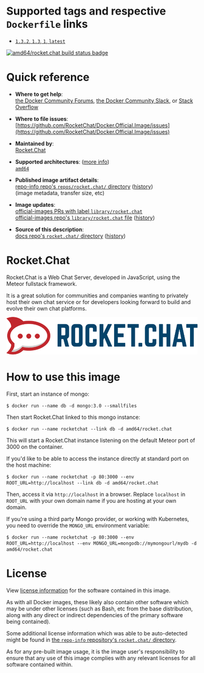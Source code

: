 <!--

********************************************************************************

WARNING:

    DO NOT EDIT "rocket.chat/README.md"

    IT IS AUTO-GENERATED

    (from the other files in "rocket.chat/" combined with a set of templates)

********************************************************************************

-->

# Supported tags and respective `Dockerfile` links

-	[`1.3.2`, `1.3`, `1`, `latest`](https://github.com/RocketChat/Docker.Official.Image/blob/ce9eb5644998ef22ed4980b79a0543bd9998df71/Dockerfile)

[![amd64/rocket.chat build status badge](https://img.shields.io/jenkins/s/https/doi-janky.infosiftr.net/job/multiarch/job/amd64/job/rocket.chat.svg?label=amd64/rocket.chat%20%20build%20job)](https://doi-janky.infosiftr.net/job/multiarch/job/amd64/job/rocket.chat/)

# Quick reference

-	**Where to get help**:  
	[the Docker Community Forums](https://forums.docker.com/), [the Docker Community Slack](https://blog.docker.com/2016/11/introducing-docker-community-directory-docker-community-slack/), or [Stack Overflow](https://stackoverflow.com/search?tab=newest&q=docker)

-	**Where to file issues**:  
	[https://github.com/RocketChat/Docker.Official.Image/issues](https://github.com/RocketChat/Docker.Official.Image/issues)

-	**Maintained by**:  
	[Rocket.Chat](https://github.com/RocketChat/Docker.Official.Image)

-	**Supported architectures**: ([more info](https://github.com/docker-library/official-images#architectures-other-than-amd64))  
	[`amd64`](https://hub.docker.com/r/amd64/rocket.chat/)

-	**Published image artifact details**:  
	[repo-info repo's `repos/rocket.chat/` directory](https://github.com/docker-library/repo-info/blob/master/repos/rocket.chat) ([history](https://github.com/docker-library/repo-info/commits/master/repos/rocket.chat))  
	(image metadata, transfer size, etc)

-	**Image updates**:  
	[official-images PRs with label `library/rocket.chat`](https://github.com/docker-library/official-images/pulls?q=label%3Alibrary%2Frocket.chat)  
	[official-images repo's `library/rocket.chat` file](https://github.com/docker-library/official-images/blob/master/library/rocket.chat) ([history](https://github.com/docker-library/official-images/commits/master/library/rocket.chat))

-	**Source of this description**:  
	[docs repo's `rocket.chat/` directory](https://github.com/docker-library/docs/tree/master/rocket.chat) ([history](https://github.com/docker-library/docs/commits/master/rocket.chat))

# Rocket.Chat

Rocket.Chat is a Web Chat Server, developed in JavaScript, using the Meteor fullstack framework.

It is a great solution for communities and companies wanting to privately host their own chat service or for developers looking forward to build and evolve their own chat platforms.

![logo](https://raw.githubusercontent.com/docker-library/docs/03a593f2d33ac163b1b346a60de29aa59f7f78db/rocket.chat/logo.svg?sanitize=true)

# How to use this image

First, start an instance of mongo:

```console
$ docker run --name db -d mongo:3.0 --smallfiles
```

Then start Rocket.Chat linked to this mongo instance:

```console
$ docker run --name rocketchat --link db -d amd64/rocket.chat
```

This will start a Rocket.Chat instance listening on the default Meteor port of 3000 on the container.

If you'd like to be able to access the instance directly at standard port on the host machine:

```console
$ docker run --name rocketchat -p 80:3000 --env ROOT_URL=http://localhost --link db -d amd64/rocket.chat
```

Then, access it via `http://localhost` in a browser. Replace `localhost` in `ROOT_URL` with your own domain name if you are hosting at your own domain.

If you're using a third party Mongo provider, or working with Kubernetes, you need to override the `MONGO_URL` environment variable:

```console
$ docker run --name rocketchat -p 80:3000 --env ROOT_URL=http://localhost --env MONGO_URL=mongodb://mymongourl/mydb -d amd64/rocket.chat
```

# License

View [license information](https://github.com/RocketChat/Rocket.Chat/blob/master/LICENSE) for the software contained in this image.

As with all Docker images, these likely also contain other software which may be under other licenses (such as Bash, etc from the base distribution, along with any direct or indirect dependencies of the primary software being contained).

Some additional license information which was able to be auto-detected might be found in [the `repo-info` repository's `rocket.chat/` directory](https://github.com/docker-library/repo-info/tree/master/repos/rocket.chat).

As for any pre-built image usage, it is the image user's responsibility to ensure that any use of this image complies with any relevant licenses for all software contained within.
